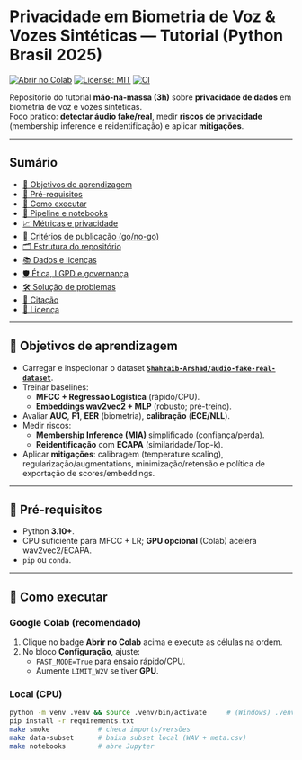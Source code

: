
# Privacidade em Biometria de Voz & Vozes Sintéticas — Tutorial (Python Brasil 2025)

[![Abrir no Colab](https://img.shields.io/badge/Colab-abrir_notebook-yellow.svg)]([LINK_COLAB_AQUI])
[![License: MIT](https://img.shields.io/badge/License-MIT-green.svg)](LICENSE)
[![CI](https://img.shields.io/github/actions/workflow/status/[SEU_USUARIO]/[NOME_REPO]/ci.yml?label=CI)](./.github/workflows/ci.yml)

Repositório do tutorial **mão-na-massa (3h)** sobre **privacidade de dados** em biometria de voz e vozes sintéticas.  
Foco prático: **detectar áudio fake/real**, medir **riscos de privacidade** (membership inference e reidentificação) e aplicar **mitigações**.

---

## Sumário
- [🎯 Objetivos de aprendizagem](#-objetivos-de-aprendizagem)
- [🧰 Pré-requisitos](#-pré-requisitos)
- [🚀 Como executar](#-como-executar)
- [🔬 Pipeline e notebooks](#-pipeline-e-notebooks)
- [📈 Métricas e privacidade](#-métricas-e-privacidade)
- [🧪 Critérios de publicação (go/no-go)](#-critérios-de-publicação-go-no-go)
- [🗂️ Estrutura do repositório](#️-estrutura-do-repositório)
- [📚 Dados e licenças](#-dados-e-licenças)
- [🛡️ Ética, LGPD e governança](#️-ética-lgpd-e-governança)
- [🛠️ Solução de problemas](#️-solução-de-problemas)
- [📝 Citação](#-citação)
- [📄 Licença](#-licença)

---

## 🎯 Objetivos de aprendizagem
- Carregar e inspecionar o dataset **[`Shahzaib-Arshad/audio-fake-real-dataset`](https://huggingface.co/datasets/Shahzaib-Arshad/audio-fake-real-dataset)**.
- Treinar baselines:
  - **MFCC + Regressão Logística** (rápido/CPU).
  - **Embeddings wav2vec2 + MLP** (robusto; pré-treino).
- Avaliar **AUC**, **F1**, **EER** (biometria), **calibração** (**ECE/NLL**).
- Medir riscos:
  - **Membership Inference (MIA)** simplificado (confiança/perda).
  - **Reidentificação** com **ECAPA** (similaridade/Top-k).
- Aplicar **mitigações**: calibragem (temperature scaling), regularização/augmentations, minimização/retensão e política de exportação de scores/embeddings.

---

## 🧰 Pré-requisitos
- Python **3.10+**.
- CPU suficiente para MFCC + LR; **GPU opcional** (Colab) acelera wav2vec2/ECAPA.
- `pip` ou `conda`.

---

## 🚀 Como executar

### Google Colab (recomendado)
1. Clique no badge **Abrir no Colab** acima e execute as células na ordem.
2. No bloco **Configuração**, ajuste:
   - `FAST_MODE=True` para ensaio rápido/CPU.
   - Aumente `LIMIT_W2V` se tiver **GPU**.

### Local (CPU)
```bash
python -m venv .venv && source .venv/bin/activate     # (Windows) .venv\Scripts\activate
pip install -r requirements.txt
make smoke            # checa imports/versões
make data-subset      # baixa subset local (WAV + meta.csv)
make notebooks        # abre Jupyter
